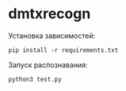 # dmtxrecogn
Установка зависимостей:
```
pip install -r requirements.txt
 ```

Запуск распознавания:
```
python3 test.py
```
